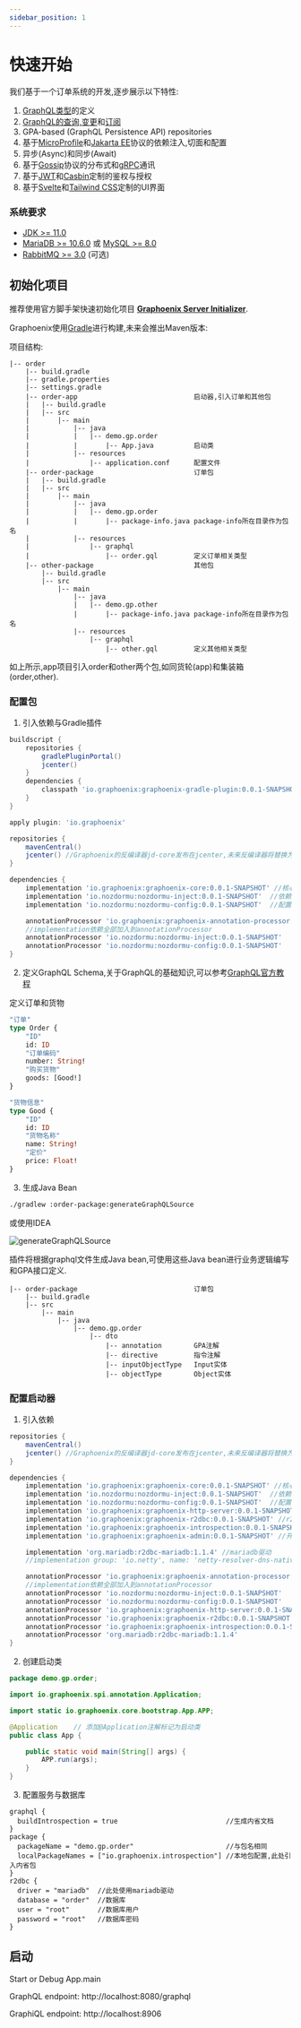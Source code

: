 ```yaml
---
sidebar_position: 1
---
```


# 快速开始

我们基于一个订单系统的开发,逐步展示以下特性:
1. [GraphQL类型](https://graphql.org/learn/schema/)的定义
2. [GraphQL的查询,变更](https://graphql.org/learn/queries/)和[订阅](https://graphql.org/blog/2015-10-16-subscriptions/)
3. GPA-based (GraphQL Persistence API) repositories
4. 基于[MicroProfile](https://microprofile.io/)和[Jakarta EE](https://jakarta.ee/specifications/)协议的依赖注入,切面和配置
5. 异步(Async)和同步(Await)
6. 基于[Gossip](https://icyfenix.cn/distribution/consensus/gossip.html)协议的分布式和[gRPC](https://grpc.io/)通讯
7. 基于[JWT](https://jwt.io/)和[Casbin](https://casbin.org/)定制的鉴权与授权
8. 基于[Svelte](https://svelte.dev/)和[Tailwind CSS](https://tailwindcss.com/)定制的UI界面

### 系统要求

- [JDK >= 11.0](https://www.oracle.com/in/java/technologies/javase/jdk11-archive-downloads.html/)
- [MariaDB >= 10.6.0](https://mariadb.com/kb/en/mariadb-1060-release-notes/) 或 [MySQL >= 8.0](https://dev.mysql.com/downloads/mysql/8.0.html/)
- [RabbitMQ >= 3.0](https://www.rabbitmq.com/docs/download/) (可选)

## 初始化项目

推荐使用官方脚手架快速初始化项目 **[Graphoenix Server Initializer](https://gp-init.github.io)**.

Graphoenix使用[Gradle](https://docs.gradle.org/6.9.4/userguide/userguide.html)进行构建,未来会推出Maven版本:

项目结构:
```
|-- order
    |-- build.gradle
    |-- gradle.properties
    |-- settings.gradle
    |-- order-app                             启动器,引入订单和其他包
    |   |-- build.gradle
    |   |-- src
    |       |-- main
    |           |-- java
    |           |   |-- demo.gp.order
    |           |       |-- App.java          启动类
    |           |-- resources
    |               |-- application.conf      配置文件
    |-- order-package                         订单包 
    |   |-- build.gradle
    |   |-- src
    |       |-- main
    |           |-- java
    |           |   |-- demo.gp.order
    |           |       |-- package-info.java package-info所在目录作为包名
    |           |-- resources
    |               |-- graphql
    |                   |-- order.gql         定义订单相关类型
    |-- other-package                         其他包
        |-- build.gradle
        |-- src
            |-- main
                |-- java
                |   |-- demo.gp.other
                |       |-- package-info.java package-info所在目录作为包名
                |-- resources
                    |-- graphql
                        |-- other.gql         定义其他相关类型
```
如上所示,app项目引入order和other两个包,如同货轮(app)和集装箱(order,other).


### 配置包
1. 引入依赖与Gradle插件
```gradle title="order-package/build.gradle"
buildscript {
    repositories {
        gradlePluginPortal()
        jcenter()
    }
    dependencies {
        classpath 'io.graphoenix:graphoenix-gradle-plugin:0.0.1-SNAPSHOT'
    }
}

apply plugin: 'io.graphoenix'

repositories {
    mavenCentral()
    jcenter() //Graphoenix的反编译器jd-core发布在jcenter,未来反编译器将替换为IDEA使用的fernflower,之后不再依赖
}

dependencies {
    implementation 'io.graphoenix:graphoenix-core:0.0.1-SNAPSHOT' //核心
    implementation 'io.nozdormu:nozdormu-inject:0.0.1-SNAPSHOT'  //依赖注入
    implementation 'io.nozdormu:nozdormu-config:0.0.1-SNAPSHOT'  //配置

    annotationProcessor 'io.graphoenix:graphoenix-annotation-processor:0.0.1-SNAPSHOT' //核心编译器
    //implementation依赖全部加入到annotationProcessor
    annotationProcessor 'io.nozdormu:nozdormu-inject:0.0.1-SNAPSHOT'
    annotationProcessor 'io.nozdormu:nozdormu-config:0.0.1-SNAPSHOT'
}
```

2. 定义GraphQL Schema,关于GraphQL的基础知识,可以参考[GraphQL官方教程](https://graphql.org/learn/)

定义订单和货物
```graphql title="order-package/src/main/resources/graphql/order.gql"
"订单"
type Order {
    "ID"
    id: ID
    "订单编码"
    number: String!
    "购买货物"
    goods: [Good!]
}

"货物信息"
type Good {
    "ID"
    id: ID
    "货物名称"
    name: String!
    "定价"
    price: Float!
}
```

3. 生成Java Bean
```bash
./gradlew :order-package:generateGraphQLSource 
```
或使用IDEA

![generateGraphQLSource](./img/generateGraphQLSource.png "generateGraphQLSource")

插件将根据graphql文件生成Java bean,可使用这些Java bean进行业务逻辑编写和GPA接口定义.
```
|-- order-package                             订单包 
    |-- build.gradle
    |-- src
        |-- main
            |-- java
                |-- demo.gp.order
                    |-- dto
                        |-- annotation        GPA注解
                        |-- directive         指令注解
                        |-- inputObjectType   Input实体
                        |-- objectType        Object实体
```

### 配置启动器
1. 引入依赖
```gradle title="order-app/build.gradle"
repositories {
    mavenCentral()
    jcenter() //Graphoenix的反编译器jd-core发布在jcenter,未来反编译器将替换为IDEA使用的fernflower,之后不再依赖
}

dependencies {
    implementation 'io.graphoenix:graphoenix-core:0.0.1-SNAPSHOT' //核心
    implementation 'io.nozdormu:nozdormu-inject:0.0.1-SNAPSHOT'  //依赖注入
    implementation 'io.nozdormu:nozdormu-config:0.0.1-SNAPSHOT'  //配置
    implementation 'io.graphoenix:graphoenix-http-server:0.0.1-SNAPSHOT' //http服务器
    implementation 'io.graphoenix:graphoenix-r2dbc:0.0.1-SNAPSHOT' //r2dbc数据库连接
    implementation 'io.graphoenix:graphoenix-introspection:0.0.1-SNAPSHOT' //内省
    implementation 'io.graphoenix:graphoenix-admin:0.0.1-SNAPSHOT' //开发者工具,提供GraphiQL和GraphQL Voyager

    implementation 'org.mariadb:r2dbc-mariadb:1.1.4' //mariadb驱动
    //implementation group: 'io.netty', name: 'netty-resolver-dns-native-macos', version: '4.1.81.Final', classifier: 'osx-aarch_64' //如果使用苹果m1芯片需要引用

    annotationProcessor 'io.graphoenix:graphoenix-annotation-processor:0.0.1-SNAPSHOT' //核心编译器
    //implementation依赖全部加入到annotationProcessor
    annotationProcessor 'io.nozdormu:nozdormu-inject:0.0.1-SNAPSHOT'
    annotationProcessor 'io.nozdormu:nozdormu-config:0.0.1-SNAPSHOT'
    annotationProcessor 'io.graphoenix:graphoenix-http-server:0.0.1-SNAPSHOT'
    annotationProcessor 'io.graphoenix:graphoenix-r2dbc:0.0.1-SNAPSHOT'
    annotationProcessor 'io.graphoenix:graphoenix-introspection:0.0.1-SNAPSHOT'
    annotationProcessor 'org.mariadb:r2dbc-mariadb:1.1.4'
}
```

2. 创建启动类
```java title="order-app/src/main/java/demo/gp/order/App.java"
package demo.gp.order;

import io.graphoenix.spi.annotation.Application;

import static io.graphoenix.core.bootstrap.App.APP;

@Application    // 添加@Application注解标记为启动类
public class App {

    public static void main(String[] args) {
        APP.run(args);
    }
}
```

3. 配置服务与数据库
```hocon title="order-app/src/main/resources/graphql/application.conf"
graphql {
  buildIntrospection = true                           //生成内省文档
}
package {
  packageName = "demo.gp.order"                       //与包名相同
  localPackageNames = ["io.graphoenix.introspection"] //本地包配置,此处引入内省包
}
r2dbc {
  driver = "mariadb"  //此处使用mariadb驱动
  database = "order"  //数据库
  user = "root"       //数据库用户
  password = "root"   //数据库密码
}
```

## 启动
Start or Debug App.main

GraphQL endpoint: http://localhost:8080/graphql

GraphiQL endpoint: http://localhost:8906